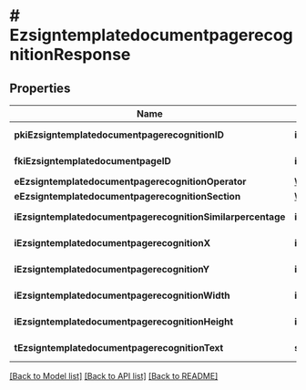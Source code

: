 # # EzsigntemplatedocumentpagerecognitionResponse

## Properties

Name | Type | Description | Notes
------------ | ------------- | ------------- | -------------
**pkiEzsigntemplatedocumentpagerecognitionID** | **int** | The unique ID of the Ezsigntemplatedocumentpagerecognition |
**fkiEzsigntemplatedocumentpageID** | **int** | The unique ID of the Ezsigntemplatedocumentpage |
**eEzsigntemplatedocumentpagerecognitionOperator** | [**\eZmaxAPI\Model\FieldEEzsigntemplatedocumentpagerecognitionOperator**](FieldEEzsigntemplatedocumentpagerecognitionOperator.md) |  |
**eEzsigntemplatedocumentpagerecognitionSection** | [**\eZmaxAPI\Model\FieldEEzsigntemplatedocumentpagerecognitionSection**](FieldEEzsigntemplatedocumentpagerecognitionSection.md) |  |
**iEzsigntemplatedocumentpagerecognitionSimilarpercentage** | **int** | The similarpercentage of the Ezsigntemplatedocumentpagerecognition | [optional]
**iEzsigntemplatedocumentpagerecognitionX** | **int** | The x of the Ezsigntemplatedocumentpagerecognition | [optional]
**iEzsigntemplatedocumentpagerecognitionY** | **int** | The y of the Ezsigntemplatedocumentpagerecognition | [optional]
**iEzsigntemplatedocumentpagerecognitionWidth** | **int** | The width of the Ezsigntemplatedocumentpagerecognition | [optional]
**iEzsigntemplatedocumentpagerecognitionHeight** | **int** | The height of the Ezsigntemplatedocumentpagerecognition | [optional]
**tEzsigntemplatedocumentpagerecognitionText** | **string** | The text of the Ezsigntemplatedocumentpagerecognition |

[[Back to Model list]](../../README.md#models) [[Back to API list]](../../README.md#endpoints) [[Back to README]](../../README.md)
